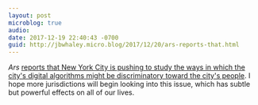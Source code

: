 ```yaml
---
layout: post
microblog: true
audio: 
date: 2017-12-19 22:40:43 -0700
guid: http://jbwhaley.micro.blog/2017/12/20/ars-reports-that.html
---
```

*Ars* [reports that New York City is pushing to study the ways in which the city's digital algorithms might be discriminatory toward the city's people](https://arstechnica.com/tech-policy/2017/12/new-york-city-moves-to-create-accountability-for-algorithms/). I hope more jurisdictions will begin looking into this issue, which has subtle but powerful effects on all of our lives.
